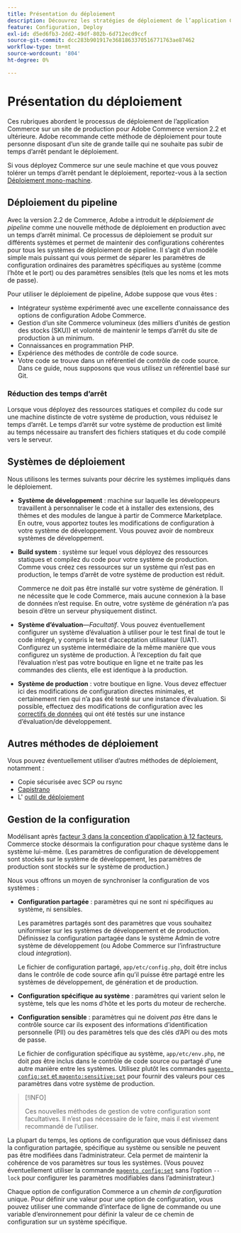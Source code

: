 ```yaml
---
title: Présentation du déploiement
description: Découvrez les stratégies de déploiement de l’application Commerce.
feature: Configuration, Deploy
exl-id: d5ed6fb3-2dd2-49df-802b-6d712ecd9ccf
source-git-commit: dcc283b901917e3681863370516771763ae87462
workflow-type: tm+mt
source-wordcount: '804'
ht-degree: 0%

---
```


# Présentation du déploiement

Ces rubriques abordent le processus de déploiement de l’application Commerce sur un site de production pour Adobe Commerce version 2.2 et ultérieure. Adobe recommande cette méthode de déploiement pour toute personne disposant d’un site de grande taille qui ne souhaite pas subir de temps d’arrêt pendant le déploiement.

Si vous déployez Commerce sur une seule machine et que vous pouvez tolérer un temps d’arrêt pendant le déploiement, reportez-vous à la section [Déploiement mono-machine](../deployment/single-machine.md).

## Déploiement du pipeline

Avec la version 2.2 de Commerce, Adobe a introduit le _déploiement de pipeline_ comme une nouvelle méthode de déploiement en production avec un temps d’arrêt minimal. Ce processus de déploiement se produit sur différents systèmes et permet de maintenir des configurations cohérentes pour tous les systèmes de déploiement de pipeline. Il s’agit d’un modèle simple mais puissant qui vous permet de séparer les paramètres de configuration ordinaires des paramètres spécifiques au système (comme l’hôte et le port) ou des paramètres sensibles (tels que les noms et les mots de passe).

Pour utiliser le déploiement de pipeline, Adobe suppose que vous êtes :

- Intégrateur système expérimenté avec une excellente connaissance des options de configuration Adobe Commerce.
- Gestion d’un site Commerce volumineux (des milliers d’unités de gestion des stocks (SKU)) et volonté de maintenir le temps d’arrêt du site de production à un minimum.
- Connaissances en programmation PHP.
- Expérience des méthodes de contrôle de code source.
- Votre code se trouve dans un référentiel de contrôle de code source. Dans ce guide, nous supposons que vous utilisez un référentiel basé sur Git.

### Réduction des temps d’arrêt

Lorsque vous déployez des ressources statiques et compilez du code sur une machine distincte de votre système de production, vous réduisez le temps d’arrêt. Le temps d’arrêt sur votre système de production est limité au temps nécessaire au transfert des fichiers statiques et du code compilé vers le serveur.

## Systèmes de déploiement

Nous utilisons les termes suivants pour décrire les systèmes impliqués dans le déploiement.

- **Système de développement** : machine sur laquelle les développeurs travaillent à personnaliser le code et à installer des extensions, des thèmes et des modules de langue à partir de Commerce Marketplace. En outre, vous apportez toutes les modifications de configuration à votre système de développement. Vous pouvez avoir de nombreux systèmes de développement.

- **Build system** : système sur lequel vous déployez des ressources statiques et compilez du code pour votre système de production. Comme vous créez ces ressources sur un système qui n’est pas en production, le temps d’arrêt de votre système de production est réduit.

  Commerce ne doit pas être installé sur votre système de génération. Il ne nécessite que le code Commerce, mais aucune connexion à la base de données n’est requise. En outre, votre système de génération n’a pas besoin d’être un serveur physiquement distinct.

- **Système d’évaluation**—_Facultatif_. Vous pouvez éventuellement configurer un système d’évaluation à utiliser pour le test final de tout le code intégré, y compris le test d’acceptation utilisateur (UAT). Configurez un système intermédiaire de la même manière que vous configurez un système de production. À l’exception du fait que l’évaluation n’est pas votre boutique en ligne et ne traite pas les commandes des clients, elle est identique à la production.

- **Système de production** : votre boutique en ligne. Vous devez effectuer ici des modifications de configuration directes minimales, et certainement rien qui n’a pas été testé sur une instance d’évaluation. Si possible, effectuez des modifications de configuration avec les [correctifs de données](https://developer.adobe.com/commerce/php/development/components/declarative-schema/patches/) qui ont été testés sur une instance d’évaluation/de développement.

## Autres méthodes de déploiement

Vous pouvez éventuellement utiliser d’autres méthodes de déploiement, notamment :

- Copie sécurisée avec SCP ou rsync
- [Capistrano](https://capistranorb.com/documentation/overview/what-is-capistrano)
- L&#39; [outil de déploiement](https://deployer.org/)

## Gestion de la configuration

Modélisant après [facteur 3 dans la conception d’application à 12 facteurs](https://12factor.net/config), Commerce stocke désormais la configuration pour chaque système dans le système lui-même. (Les paramètres de configuration de développement sont stockés sur le système de développement, les paramètres de production sont stockés sur le système de production.)

Nous vous offrons un moyen de synchroniser la configuration de vos systèmes :

- **Configuration partagée** : paramètres qui ne sont ni spécifiques au système, ni sensibles.

  Les paramètres partagés sont des paramètres que vous souhaitez uniformiser sur les systèmes de développement et de production. Définissez la configuration partagée dans le système Admin de votre système de développement (ou Adobe Commerce sur l’infrastructure cloud _integration_).

  Le fichier de configuration partagé, `app/etc/config.php`, doit être inclus dans le contrôle de code source afin qu’il puisse être partagé entre les systèmes de développement, de génération et de production.

- **Configuration spécifique au système** : paramètres qui varient selon le système, tels que les noms d’hôte et les ports du moteur de recherche.

- **Configuration sensible** : paramètres qui ne doivent _pas_ être dans le contrôle source car ils exposent des informations d’identification personnelle (PII) ou des paramètres tels que des clés d’API ou des mots de passe.

  Le fichier de configuration spécifique au système, `app/etc/env.php`, ne doit _pas_ être inclus dans le contrôle de code source ou partagé d&#39;une autre manière entre les systèmes. Utilisez plutôt les commandes [`magento config:set` et `magento:sensitive:set`](../cli/set-configuration-values.md) pour fournir des valeurs pour ces paramètres dans votre système de production.

>[!INFO]
>
>Ces nouvelles méthodes de gestion de votre configuration sont facultatives. Il n’est pas nécessaire de le faire, mais il est vivement recommandé de l’utiliser.

La plupart du temps, les options de configuration que vous définissez dans la configuration partagée, spécifique au système ou sensible ne peuvent pas être modifiées dans l’administrateur. Cela permet de maintenir la cohérence de vos paramètres sur tous les systèmes. (Vous pouvez éventuellement utiliser la commande [`magento config:set`](../cli/set-configuration-values.md) sans l’option `--lock` pour configurer les paramètres modifiables dans l’administrateur.)

Chaque option de configuration Commerce a un _chemin de configuration_ unique. Pour définir une valeur pour une option de configuration, vous pouvez utiliser une commande d’interface de ligne de commande ou une variable d’environnement pour définir la valeur de ce chemin de configuration sur un système spécifique.
